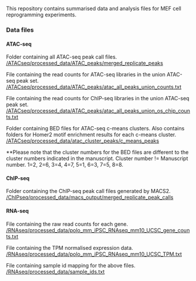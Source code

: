 
This repository contains summarised data and analysis files for MEF cell reprogramming experiments.

### Data files 

#### ATAC-seq

Folder containing all ATAC-seq peak call files.  
[/ATACseq/processed_data/ATAC_peaks/merged_replicate_peaks](/ATACseq/processed_data/ATAC_peaks/merged_replicate_peaks)

File containing the read counts for ATAC-seq libraries in the union ATAC-seq peak set.  
[/ATACseq/processed_data/ATAC_peaks/atac_all_peaks_union_counts.txt](/ATACseq/processed_data/ATAC_peaks/atac_all_peaks_union_counts.txt)

File containing the read counts for ChIP-seq libraries in the union ATAC-seq peak set.  
[/ATACseq/processed_data/ATAC_peaks/atac_all_peaks_union_os_chip_counts.txt](/ATACseq/processed_data/ATAC_peaks/atac_all_peaks_union_os_chip_counts.txt)

Folder containing BED files for ATAC-seq c-means clusters. Also contains folders for Homer2 motif enrichment results for each c-means cluster.  
[/ATACseq/processed_data/atac_cluster_peaks/c_means_peaks](/ATACseq/processed_data/atac_cluster_peaks/c_means_peaks)

**Please note that the cluster numbers for the BED files are different to the cluster numbers indicated in the manuscript. Cluster number != Manuscript number. 1=2, 2=6, 3=4, 4=7, 5=1, 6=3, 7=5, 8=8.

#### ChIP-seq

Folder containing the ChIP-seq peak call files generated by MACS2.  
[/ChIPseq/processed_data/macs_output/merged_replicate_peak_calls](/ChIPseq/processed_data/macs_output/merged_replicate_peak_calls)

#### RNA-seq

File containing the raw read counts for each gene.  
[/RNAseq/processed_data/polo_mm_iPSC_RNAseq_mm10_UCSC_gene_counts.txt](/RNAseq/processed_data/polo_mm_iPSC_RNAseq_mm10_UCSC_gene_counts.txt)

File containing the TPM normalised expression data.  
[/RNAseq/processed_data/polo_mm_iPSC_RNAseq_mm10_UCSC_TPM.txt](/RNAseq/processed_data/polo_mm_iPSC_RNAseq_mm10_UCSC_TPM.txt)

File containing sample id mapping for the above files.  
[/RNAseq/processed_data/sample_ids.txt](/RNAseq/processed_data/sample_ids.txt)





